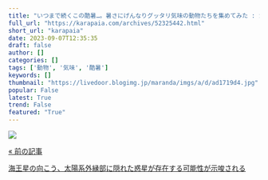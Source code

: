 ```yaml
---
title: "いつまで続くこの酷暑…。暑さにげんなりグッタリ気味の動物たちを集めてみた : カラパイア"
full_url: "https://karapaia.com/archives/52325442.html"
short_url: "karapaia"
date: 2023-09-07T12:35:35
draft: false
author: []
categories: []
tags: ['動物', '気味', '酷暑']
keywords: []
thumbnail: "https://livedoor.blogimg.jp/maranda/imgs/a/d/ad1719d4.jpg"
popular: False
latest: True
trend: False
featured: "True"
---
```


![](https://livedoor.blogimg.jp/maranda/imgs/a/d/ad1719d4.jpg)

<a href='https://karapaia.com/archives/52325430.html'> <p class='inner'> <p class='h'>« 前の記事</p> <p class='t'>海王星の向こう、太陽系外縁部に隠れた惑星が存在する可能性が示唆される</p> </p> </a> 